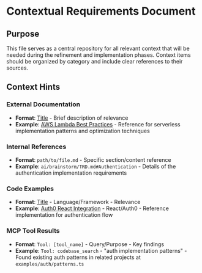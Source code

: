 # Contextual Requirements Document

## Purpose

This file serves as a central repository for all relevant context that will be needed during the refinement and implementation phases. Context items should be organized by category and include clear references to their sources.

## Context Hints

### External Documentation
- **Format**: [Title](link) - Brief description of relevance
- **Example**: [AWS Lambda Best Practices](https://docs.aws.amazon.com/lambda/latest/dg/best-practices.html) - Reference for serverless implementation patterns and optimization techniques

### Internal References
- **Format**: `path/to/file.md` - Specific section/content reference
- **Example**: `ai/brainstorm/TRD.md#Authentication` - Details of the authentication implementation requirements

### Code Examples
- **Format**: [Title](link) - Language/Framework - Relevance
- **Example**: [Auth0 React Integration](https://auth0.com/docs/quickstart/spa/react) - React/Auth0 - Reference implementation for authentication flow

### MCP Tool Results
- **Format**: `Tool: [tool_name]` - Query/Purpose - Key findings
- **Example**: `Tool: codebase_search` - "auth implementation patterns" - Found existing auth patterns in related projects at `examples/auth/patterns.ts`